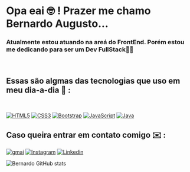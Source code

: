 #  Opa eai 🤓 ! Prazer me chamo Bernardo Augusto...
### Atualmente estou atuando na areá do FrontEnd. Porém estou me dedicando para ser um Dev FullStack🖖🏻
<br>

## Essas são algmas das tecnologias que uso em meu dia-a-dia 👾 :
<br>

[![HTML5](https://img.shields.io/badge/HTML5-E34F26?style=for-the-badge&logo=html5&logoColor=white)]()
[![CSS3](https://img.shields.io/badge/CSS3-1572B6?style=for-the-badge&logo=css3&logoColor=white)]()
[![Bootstrap](https://img.shields.io/badge/Bootstrap-563D7C?style=for-the-badge&logo=bootstrap&logoColor=white)]()
[![JavaScript](https://img.shields.io/badge/JavaScript-F7DF1E?style=for-the-badge&logo=javascript&logoColor=black)]()
[![Java](https://img.shields.io/badge/Java-ED8B00?style=for-the-badge&logo=java&logoColor=white)]()

## Caso queira entrar em contato comigo ✉️ :


[![gmai](	https://img.shields.io/badge/Gmail-D14836?style=for-the-badge&logo=gmail&logoColor=white)](https://mail.google.com/mail/u/0/#inbox)
[![Instagram](https://img.shields.io/badge/Instagram-E4405F?style=for-the-badge&logo=instagram&logoColor=white)](https://www.instagram.com/bernardo_ritzel_/)
[![Linkedin](https://img.shields.io/badge/LinkedIn-0077B5?style=for-the-badge&logo=linkedin&logoColor=white)](https://www.linkedin.com/in/bernardo-augusto-08868220b/)


![Bernardo GitHub stats](https://github-readme-stats.vercel.app/api?username=Bernardo-Mattos&show_icons=true&theme=radical)
